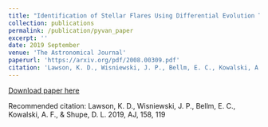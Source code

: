 ```yaml
---
title: "Identification of Stellar Flares Using Differential Evolution Template Optimization"
collection: publications
permalink: /publication/pyvan_paper
excerpt: ''
date: 2019 September
venue: 'The Astronomical Journal'
paperurl: 'https://arxiv.org/pdf/2008.00309.pdf'
citation: 'Lawson, K. D., Wisniewski, J. P., Bellm, E. C., Kowalski, A. F., \& Shupe, D. L. 2019, AJ, 158, 119'
---
```

[Download paper here](https://arxiv.org/pdf/2008.00309.pdf)

Recommended citation: Lawson, K. D., Wisniewski, J. P., Bellm, E. C., Kowalski, A. F., \& Shupe, D. L. 2019, AJ, 158, 119
